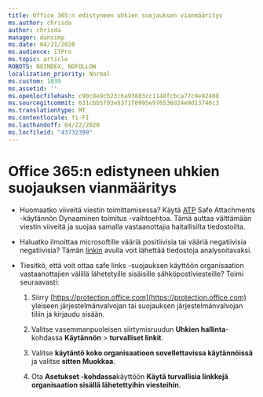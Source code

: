 ```yaml
---
title: Office 365:n edistyneen uhkien suojauksen vianmääritys
ms.author: chrisda
author: chrisda
manager: dansimp
ms.date: 04/21/2020
ms.audience: ITPro
ms.topic: article
ROBOTS: NOINDEX, NOFOLLOW
localization_priority: Normal
ms.custom: 1039
ms.assetid: ''
ms.openlocfilehash: c90c8e9cb23cba93883cc1148fcbca77c9e92408
ms.sourcegitcommit: 631cbb5f03e5371f0995e976536d24e9d13746c3
ms.translationtype: MT
ms.contentlocale: fi-FI
ms.lasthandoff: 04/22/2020
ms.locfileid: "43732399"
---
```

# <a name="troubleshooting-office-365-advanced-threat-protection"></a>Office 365:n edistyneen uhkien suojauksen vianmääritys

- Huomaatko viiveitä viestin toimittamisessa? Käytä [ATP](https://docs.microsoft.com/office365/securitycompliance/dynamic-delivery-and-previewing) Safe Attachments -käytännön Dynaaminen toimitus -vaihtoehtoa. Tämä auttaa välttämään viestin viiveitä ja suojaa samalla vastaanottajia haitallisilta tiedostoilta.

- Haluatko ilmoittaa microsoftille vääriä positiivisia tai vääriä negatiivisia negatiivisia? Tämän [linkin](https://www.microsoft.com/wdsi/filesubmission/) avulla voit lähettää tiedostoja analysoitavaksi.

- Tiesitkö, että voit ottaa safe links -suojauksen käyttöön organisaation vastaanottajien välillä lähetetyille sisäisille sähköpostiviesteille? Toimi seuraavasti:

  1. Siirry [https://protection.office.com](https://protection.office.com) yleiseen järjestelmänvalvojan tai suojauksen järjestelmänvalvojan tiliin ja kirjaudu sisään.

  2. Valitse vasemmanpuoleisen siirtymisruudun **Uhkien hallinta**-kohdassa **Käytännön** \> **turvalliset linkit**.

  3. Valitse **käytäntö koko organisaatioon sovellettavissa käytännöissä** ja valitse **sitten Muokkaa**.

  4. Ota **Asetukset -kohdassa**käyttöön **Käytä turvallisia linkkejä organisaation sisällä lähetettyihin viesteihin**.
